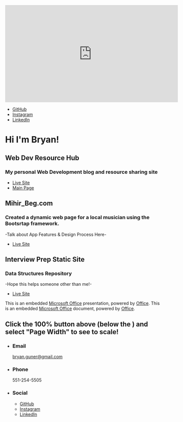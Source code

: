 <iframe width="560" height="315" src="https://www.youtube.com/embed/xGZSWvFess8" frameborder="0" allow="accelerometer; autoplay; clipboard-write; encrypted-media; gyroscope; picture-in-picture" allowfullscreen></iframe>

-   [GitHub](https://github.com/bgoonz)
-   [Instagram](https://www.instagram.com/bgoonz/)
-   [LinkedIn](https://www.linkedin.com/in/bryan-guner-046199128/)

Hi I'm Bryan!
=============






Web Dev Resource Hub
----------------------

### My personal Web Development blog and resource sharing site

-   [Live Site](https://goofy-euclid-1cd736.netlify.app/)
-   [Main Page](https://goofy-euclid-1cd736.netlify.app/core-site/index.html)

Mihir\_Beg.com
-----------------

### Created a dynamic web page for a local musician using the Bootsrtap framework.

-Talk about App Features & Design Process Here-

-   [Live Site](https://eloquent-sammet-ba1810.netlify.app/)



Interview Prep Static Site 
-----------------------------

### Data Structures Repository

-Hope this helps someone other than me!-

-   [Live Site](https://gracious-raman-474030.netlify.app)



This is an embedded [Microsoft Office](https://office.com) presentation, powered by [Office](https://office.com/webapps). This is an embedded [Microsoft Office](https://office.com) document, powered by [Office](https://office.com/webapps).

Click the 100% button above (below the ) and select "Page Width" to see to scale!
---------------------------------------------------------------------------------





-   ### Email

    [bryan.guner@gmail.com](#)

-   ### Phone

    551-254-5505

-   ### Social

    -   [GitHub](https://github.com/bgoonz)
    -   [Instagram](https://www.instagram.com/bgoonz/)
    -   [LinkedIn](https://www.linkedin.com/in/bryan-guner-046199128/)
